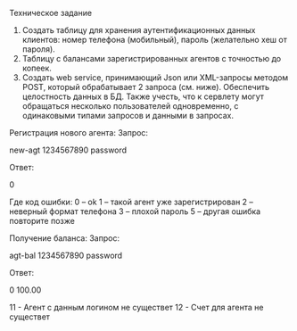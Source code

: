 Техническое  задание 		 
1.	Создать таблицу для хранения аутентификационных данных клиентов: номер телефона (мобильный), пароль (желательно хеш  от пароля).
2.	Таблицу с балансами зарегистрированных агентов с точностью до копеек.
3.	Создать web service, принимающий Json или XML-запросы методом POST, который обрабатывает 2 запроса (см. ниже). Обеспечить целостность данных в БД. Также учесть, что к сервлету могут обращаться несколько  пользователей одновременно, с одинаковыми типами запросов и данными в запросах.

Регистрация нового агента:
Запрос:
<?xml version="1.0" encoding="utf-8"?>
<request>
 <request-type>new-agt</request-type>
 <login>1234567890</login> 
 <password>password</password> 
</request>

Ответ: 
<?xml version="1.0" encoding="utf-8"?>
<response>
 <result-code>0</result-code>
</response>

Где код ошибки:
 0 – ok
 1 – такой агент уже  зарегистрирован
 2 – неверный формат телефона
 3 – плохой пароль
 5 – другая ошибка повторите позже

Получение баланса:
Запрос:
<?xml version="1.0" encoding="utf-8"?>
<request>
 <request-type>agt-bal</request-type>
 <login>1234567890</login> 
 <password>password</password> 
</request>

Ответ:
<?xml version="1.0" encoding="utf-8"?>
<response>
  <result-code>0</result-code>
  <bal>100.00</bal>
</response>

11 - Агент с данным логином не существет
12 - Счет для агента не существет
